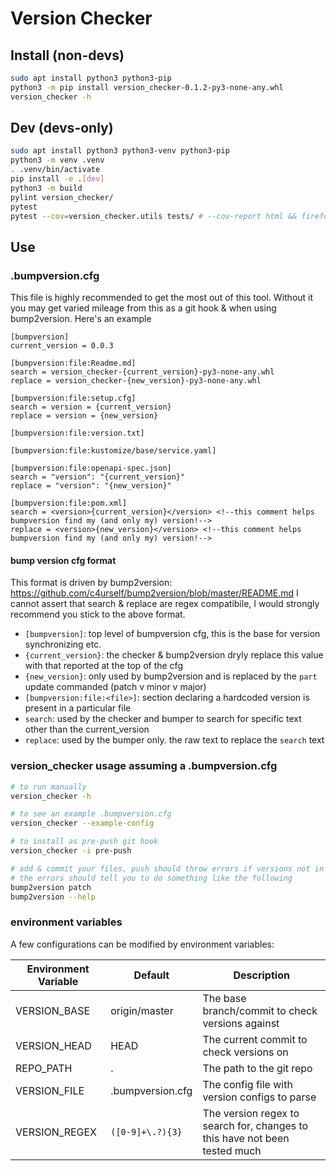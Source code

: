# Version Checker

## Install (non-devs)
```bash
sudo apt install python3 python3-pip
python3 -m pip install version_checker-0.1.2-py3-none-any.whl
version_checker -h
```

## Dev (devs-only)
```bash
sudo apt install python3 python3-venv python3-pip
python3 -m venv .venv
. .venv/bin/activate
pip install -e .[dev]
python3 -m build
pylint version_checker/
pytest
pytest --cov=version_checker.utils tests/ # --cov-report html && firefox htmlcov/index.html
```

## Use

### .bumpversion.cfg

This file is highly recommended to get the most out of this tool.
Without it you may get varied mileage from this as a git hook & when using bump2version.
Here's an example
```
[bumpversion]
current_version = 0.0.3

[bumpversion:file:Readme.md]
search = version_checker-{current_version}-py3-none-any.whl
replace = version_checker-{new_version}-py3-none-any.whl

[bumpversion:file:setup.cfg]
search = version = {current_version}
replace = version = {new_version}

[bumpversion:file:version.txt]

[bumpversion:file:kustomize/base/service.yaml]

[bumpversion:file:openapi-spec.json]
search = "version": "{current_version}"
replace = "version": "{new_version}"

[bumpversion:file:pom.xml]
search = <version>{current_version}</version> <!--this comment helps bumpversion find my (and only my) version!-->
replace = <version>{new_version}</version> <!--this comment helps bumpversion find my (and only my) version!-->
```

#### bump version cfg format
This format is driven by bump2version: https://github.com/c4urself/bump2version/blob/master/README.md
I cannot assert that search & replace are regex compatibile, I would strongly recommend you stick to the above format.
- `[bumpversion]`: top level of bumpversion cfg, this is the base for version synchronizing etc.
- `{current_version}`: the checker & bump2version dryly replace this value with that reported at the top of the cfg
- `{new_version}`: only used by bump2version and is replaced by the `part` update commanded (patch v minor v major)
- `[bumpversion:file:<file>]`: section declaring a hardcoded version is present in a particular file
- `search`: used by the checker and bumper to search for specific text other than the current_version
- `replace`: used by the bumper only. the raw text to replace the `search` text


### version_checker usage assuming a .bumpversion.cfg
```bash
# to run manually
version_checker -h

# to see an example .bumpversion.cfg
version_checker --example-config

# to install as pre-push git hook
version_checker -i pre-push

# add & commit your files, push should throw errors if versions not in sync/updated
# the errors should tell you to do something like the following
bump2version patch
bump2version --help
```

### environment variables
A few configurations can be modified by environment variables:

Environment Variable | Default | Description
------------ | ------------- | -------------
VERSION_BASE | origin/master | The base branch/commit to check versions against
VERSION_HEAD | HEAD | The current commit to check versions on
REPO_PATH | . | The path to the git repo
VERSION_FILE | .bumpversion.cfg | The config file with version configs to parse
VERSION_REGEX | `([0-9]+\.?){3}` | The version regex to search for, changes to this have not been tested much

